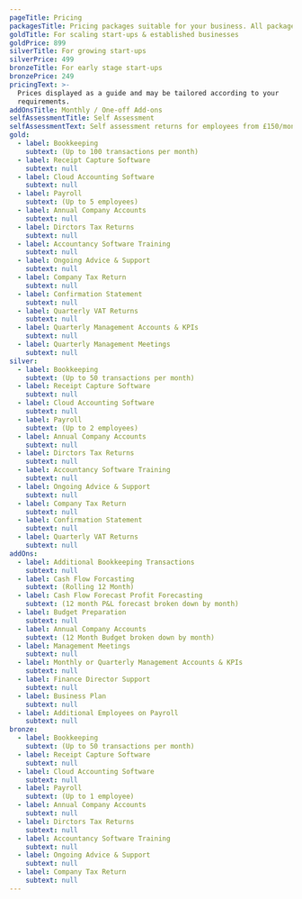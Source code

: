 ```yaml
---
pageTitle: Pricing
packagesTitle: Pricing packages suitable for your business. All packages include bookkeeping.
goldTitle: For scaling start-ups & established businesses
goldPrice: 899
silverTitle: For growing start-ups
silverPrice: 499
bronzeTitle: For early stage start-ups
bronzePrice: 249
pricingText: >-
  Prices displayed as a guide and may be tailored according to your
  requirements.
addOnsTitle: Monthly / One-off Add-ons
selfAssessmentTitle: Self Assessment
selfAssessmentText: Self assessment returns for employees from £150/month + VAT.
gold:
  - label: Bookkeeping
    subtext: (Up to 100 transactions per month)
  - label: Receipt Capture Software
    subtext: null
  - label: Cloud Accounting Software
    subtext: null
  - label: Payroll
    subtext: (Up to 5 employees)
  - label: Annual Company Accounts
    subtext: null
  - label: Dirctors Tax Returns
    subtext: null
  - label: Accountancy Software Training
    subtext: null
  - label: Ongoing Advice & Support
    subtext: null
  - label: Company Tax Return
    subtext: null
  - label: Confirmation Statement
    subtext: null
  - label: Quarterly VAT Returns
    subtext: null
  - label: Quarterly Management Accounts & KPIs
    subtext: null
  - label: Quarterly Management Meetings
    subtext: null
silver:
  - label: Bookkeeping
    subtext: (Up to 50 transactions per month)
  - label: Receipt Capture Software
    subtext: null
  - label: Cloud Accounting Software
    subtext: null
  - label: Payroll
    subtext: (Up to 2 employees)
  - label: Annual Company Accounts
    subtext: null
  - label: Dirctors Tax Returns
    subtext: null
  - label: Accountancy Software Training
    subtext: null
  - label: Ongoing Advice & Support
    subtext: null
  - label: Company Tax Return
    subtext: null
  - label: Confirmation Statement
    subtext: null
  - label: Quarterly VAT Returns
    subtext: null
addOns:
  - label: Additional Bookkeeping Transactions
    subtext: null
  - label: Cash Flow Forcasting
    subtext: (Rolling 12 Month)
  - label: Cash Flow Forecast Profit Forecasting
    subtext: (12 month P&L forecast broken down by month)
  - label: Budget Preparation
    subtext: null
  - label: Annual Company Accounts
    subtext: (12 Month Budget broken down by month)
  - label: Management Meetings
    subtext: null
  - label: Monthly or Quarterly Management Accounts & KPIs
    subtext: null
  - label: Finance Director Support
    subtext: null
  - label: Business Plan
    subtext: null
  - label: Additional Employees on Payroll
    subtext: null
bronze:
  - label: Bookkeeping
    subtext: (Up to 50 transactions per month)
  - label: Receipt Capture Software
    subtext: null
  - label: Cloud Accounting Software
    subtext: null
  - label: Payroll
    subtext: (Up to 1 employee)
  - label: Annual Company Accounts
    subtext: null
  - label: Dirctors Tax Returns
    subtext: null
  - label: Accountancy Software Training
    subtext: null
  - label: Ongoing Advice & Support
    subtext: null
  - label: Company Tax Return
    subtext: null
---
```

